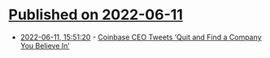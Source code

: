 # [Published on 2022-06-11](index.md)

* [2022-06-11, 15:51:20](https://news.ycombinator.com/item?id=31705405) - [Coinbase CEO Tweets ‘Quit and Find a Company You Believe In’](https://www.forbes.com/sites/jackkelly/2022/06/11/coinbase-ceo-tweets-quit-and-find-a-company-you-believe-in-to-disgruntled-employees/)
